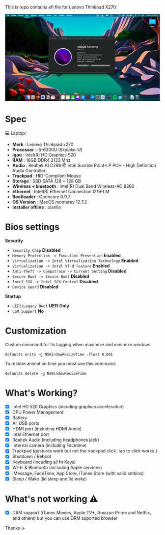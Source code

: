 This is repo contains efi file for Lenovo Thinkpad X270:

![picture home screen](images/../image/Home-Screen.png)

# Spec

💻 Laptop: 
- <b>Merk</b> : Lenovo Thinkpad x270
- <b>Processor</b> : i5-6300U (Skylake-U)
- <b>igpu</b> : Intel(R) HD Graphics 520
- <b>RAM</b> : 16GB DDR4 2133 Mhz
- <b>Audio</b> : Realtek ALC298 @ Intel Sunrise Point-LP PCH - High Definition Audio Controller
- <b>Trackpad</b> : HID-Compilant Mouse
- <b>Storage</b> : SSD SATA 128 + 128 GB
- <b>Wireless + bluetooth</b> : Intel(R) Dual Band Wireless-AC 8260
- <b>Ethernet</b> : Intel(R) Ethernet Connection I219-LM
- <b>Bootloader</b> : Opencore 0.9.7
- <b>OS Version</b> : MacOS monterey 12.7.2
- <b>Installer offline</b> : olarilla

# Bios settings

<b>Security</b>
- `Security Chip` **Disabled**
- `Memory Protection -> Execution Prevention` **Enabled**
- `Virtualization -> Intel Virtualization Technology` **Enabled**
- `Virtualization -> Intel VT-d Feature` **Enabled**
- `Anti-Theft -> Computrace -> Current Setting` **Disabled**
- `Secure Boot -> Secure Boot` **Disabled**
- `Intel SGX -> Intel SGX Control` **Disabled**
- `Device Guard` **Disabled**

<b>Startup</b>
- `UEFI/Legacy Boot` **UEFI Only**
- `CSM Support` **No**


# Customization

Custom command for fix lagging when maximize and minimize window:

`defaults write -g NSWindowResizeTime -float 0.001`
 
To restore animation time you must use this command:

`defaults delete -g NSWindowResizeTime`

# What's Working?
- [x] Intel HD 520 Graphics (incuding graphics acceleration)
- [x] CPU Power Management
- [x] Battery
- [x] All USB ports
- [x] HDMI port (including HDMI Audio)
- [x] Intel Ethernet port
- [x] Realtek Audio (including headphones jack)
- [x] Internal camera (including Facetime)
- [x] Trackpad (gestures work but not the trackpad click. tap to click works.)
- [x] Shutdown / Reboot 
- [x] Keyboard (incuding all fn Keys)
- [x] Wi-Fi & Bluetooth (including Apple services)
- [x] iMessage, FaceTime, App Store, iTunes Store (with valid smbios)
- [x] Sleep / Wake (lid sleep and lid wake) 

# What's not working ⚠️
- [x] DRM support (iTunes Movies, Apple TV+, Amazon Prime and Netflix, and others) but you can use DRM suported browser

Thanks ☕
